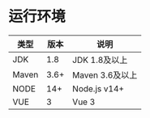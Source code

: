 # 运行环境
| 类型  | 版本 | 说明 |
| ------------- | ------------- | ------------- |
| JDK  | 1.8  | JDK 1.8及以上 |
| Maven  | 3.6+  | Maven 3.6及以上 |
| NODE  | 14+  | Node.js v14+ |
| VUE  | 3  | Vue 3  |
